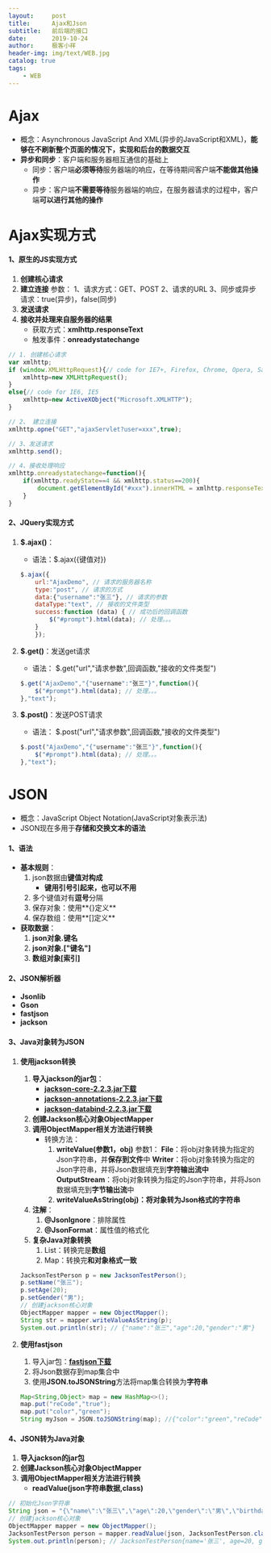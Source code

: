 ```yaml
---
layout:     post                    
title:      Ajax和Json
subtitle:   前后端的接口               
date:       2019-10-24               
author:     极客小祥                      
header-img: img/text/WEB.jpg   
catalog: true                        
tags:                                
    - WEB
---
```


# Ajax
* 概念：Asynchronous JavaScript And XML\(异步的JavaScript和XML\)，**能够在不刷新整个页面的情况下，实现和后台的数据交互**
* **异步和同步**：客户端和服务器相互通信的基础上
    * 同步：客户端**必须等待**服务器端的响应，在等待期间客户端**不能做其他操作**
    * 异步：客户端**不需要等待**服务器端的响应，在服务器请求的过程中，客户端**可以进行其他的操作**

# Ajax实现方式
#### 1、原生的JS实现方式
1. **创建核心请求**
2. **建立连接**
    参数： 
        1、请求方式：GET、POST
        2、请求的URL
        3、同步或异步请求：true(异步)，false(同步)
3. **发送请求**
4. **接收并处理来自服务器的结果**
    * 获取方式：**xmlhttp.responseText**
    * 触发事件：**onreadystatechange**

```javascript
// 1. 创建核心请求
var xmlhttp;
if (window.XMLHttpRequest){// code for IE7+, Firefox, Chrome, Opera, Safari
    xmlhttp=new XMLHttpRequest();
}
else{// code for IE6, IE5
    xmlhttp=new ActiveXObject("Microsoft.XMLHTTP");
}

// 2、 建立连接
xmlhttp.opne("GET","ajaxServlet?user=xxx",true);

// 3、发送请求
xmlhttp.send();

// 4、接收处理响应
xmlhttp.onreadystatechange=function(){
    if(xmlhttp.readyState==4 && xmlhttp.status==200){
        document.getElementById("#xxx").innerHTML = xmlhttp.responseText;
    }
}
```

#### 2、JQuery实现方式
1. **$.ajax\(\)**：
    * 语法：$.ajax\(\{键值对\}\)

    ```javascript
    $.ajax({
        url:"AjaxDemo", // 请求的服务器名称
        type:"post", // 请求的方式
        data:{"username":"张三"}, // 请求的参数
        dataType:"text", // 接收的文件类型
        success:function (data) { // 成功后的回调函数
            $("#prompt").html(data); // 处理。。。
        }
        });
    ```

2. **$.get\(\)**：发送get请求
    * 语法： $.get\("url","请求参数",回调函数,"接收的文件类型"\)

    ```javascript
    $.get("AjaxDemo","{"username":"张三"}",function(){
        $("#prompt").html(data); // 处理。。。
    },"text");
    ```

3. **$.post\(\)**：发送POST请求
    * 语法： $.post\("url","请求参数",回调函数,"接收的文件类型"\)

    ```javascript
    $.post("AjaxDemo","{"username":"张三"}",function(){
        $("#prompt").html(data); // 处理。。。
    },"text");
    ```

# JSON
* 概念：JavaScript Object Notation\(JavaScript对象表示法\)
* JSON现在多用于**存储和交换文本的语法**
#### 1、语法
* **基本规则**：
    1. json数据由**键值对构成**
        * **键用引号引起来，也可以不用**
    2. 多个键值对有**逗号**分隔
    3. 保存对象：使用**\{\}定义**
    4. 保存数组：使用**\[\]定义**
* **获取数据**：
    1. **json对象.键名**
    2. **json对象.\["键名"\]**
    3. **数组对象\[索引\]**


#### 2、JSON解析器
* **Jsonlib**
* **Gson**
* **fastjson**
* **jackson**

#### 3、Java对象转为JSON
1. **使用jackson转换**
    1. **导入jackson的jar包**：
        * **[jackson-core-2.2.3.jar下载](https://link.jianshu.com/?t=http://repo1.maven.org/maven2/com/fasterxml/jackson/core/jackson-core/2.2.3/jackson-core-2.2.3.jar)**
        * **[jackson-annotations-2.2.3.jar下载](https://link.jianshu.com/?t=http://repo1.maven.org/maven2/com/fasterxml/jackson/core/jackson-annotations/2.2.3/jackson-annotations-2.2.3.jar)**
        * **[jackson-databind-2.2.3.jar下载](https://link.jianshu.com/?t=http://repo1.maven.org/maven2/com/fasterxml/jackson/core/jackson-databind/2.2.3/jackson-databind-2.2.3.jar)**
    2. **创建Jackson核心对象ObjectMapper**
    3. **调用ObjectMapper相关方法进行转换**
        * 转换方法：
            1. **writeValue(参数1，obj)**
                参数1：
                    **File**：将obj对象转换为指定的Json字符串，并**保存到文件**中
                    **Writer**：将obj对象转换为指定的Json字符串，并将Json数据填充到**字符输出流中**
                    **OutputStream**：将obj对象转换为指定的Json字符串，并将Json数据填充到**字节输出流**中
            2. **writeValueAsString(obj)：将对象转为Json格式的字符串**
    4. **注解**：
        1. **@JsonIgnore**：排除属性
        2. **@JsonFormat**：属性值的格式化
    5. **复杂Java对象转换**
        1. List：转换完是**数组**
        2. Map：转换完**和对象格式一致**

    ```java
    JacksonTestPerson p = new JacksonTestPerson();
    p.setName("张三");
    p.setAge(20);
    p.setGender("男");
    // 创建jackson核心对象
    ObjectMapper mapper = new ObjectMapper();
    String str = mapper.writeValueAsString(p);
    System.out.println(str); // {"name":"张三","age":20,"gender":"男"}
    ```

2. **使用fastjson**
    1. 导入jar包：**[fastjson下载](https://mvnrepository.com/artifact/com.alibaba/fastjson/1.2.58)**
    2. 将Json数据存到map集合中
    2. 使用**JSON.toJSONString**方法将map集合转换为**字符串**

    ```java
    Map<String,Object> map = new HashMap<>();
    map.put("reCode","true");
    map.put("color","green");
    String myJson = JSON.toJSONString(map); //{"color":"green","reCode":"true"}
    ```

#### 4、JSON转为Java对象
1. **导入jackson的jar包**
2. **创建Jackson核心对象ObjectMapper**
3. **调用ObjectMapper相关方法进行转换**
    * **readValue\(json字符串数据,class\)**

```java
// 初始化Json字符串
String json = "{\"name\":\"张三\",\"age\":20,\"gender\":\"男\",\"birthday\":\"2019-10-24\"}";
// 创建jackson核心对象
ObjectMapper mapper = new ObjectMapper();
JacksonTestPerson person = mapper.readValue(json, JacksonTestPerson.class);
System.out.println(person); // JacksonTestPerson{name='张三', age=20, gender='男'}
```

